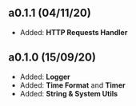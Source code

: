 ## a0.1.1 (04/11/20)
- Added: **HTTP Requests Handler**

## a0.1.0 (15/09/20)
- Added: **Logger**
- Added: **Time Format** and **Timer**
- Added: **String & System Utils**